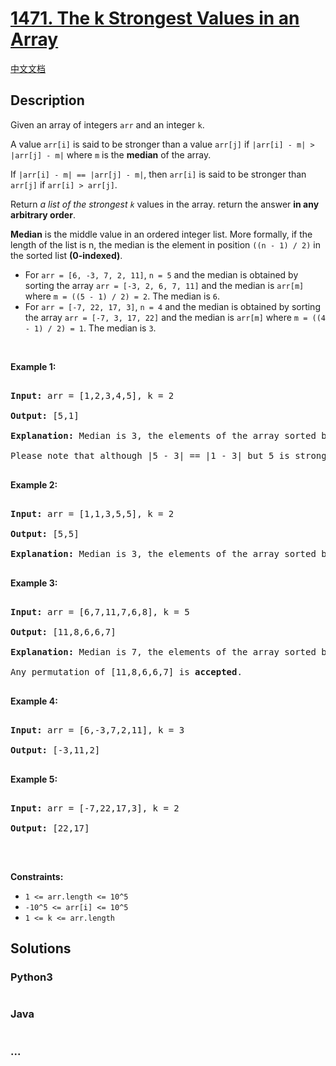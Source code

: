 # [1471. The k Strongest Values in an Array](https://leetcode.com/problems/the-k-strongest-values-in-an-array)

[中文文档](/solution/1400-1499/1471.The%20k%20Strongest%20Values%20in%20an%20Array/README.md)

## Description

<p>Given an array of integers <code>arr</code>&nbsp;and an integer <code>k</code>.</p>



<p>A value <code>arr[i]</code> is said to be stronger than a value <code>arr[j]</code> if <code>|arr[i] - m| &gt; |arr[j]&nbsp;- m|</code> where <code>m</code> is the <strong>median</strong> of the array.<br />

If <code>|arr[i] - m| == |arr[j] - m|</code>, then <code>arr[i]</code> is said to be stronger than <code>arr[j]</code> if <code>arr[i] &gt; arr[j]</code>.</p>



<p>Return <em>a list of the strongest <code>k</code></em> values in the array. return the answer <strong>in any arbitrary order</strong>.</p>



<p><strong>Median</strong> is the middle value in an ordered integer list. More formally, if the length of the list is n, the median is the element in position <code>((n - 1) / 2)</code> in the sorted list&nbsp;<strong>(0-indexed)</strong>.</p>



<ul>
	<li>For <code>arr =&nbsp;[6, -3, 7, 2, 11]</code>,&nbsp;<code>n = 5</code> and the median is obtained by sorting the array&nbsp;<code>arr = [-3, 2, 6, 7, 11]</code> and the median is <code>arr[m]</code> where <code>m = ((5 - 1) / 2) = 2</code>. The median is <code>6</code>.</li>
	<li>For <code>arr =&nbsp;[-7, 22, 17,&thinsp;3]</code>,&nbsp;<code>n = 4</code> and the median is obtained by sorting the array&nbsp;<code>arr = [-7, 3, 17, 22]</code> and the median is <code>arr[m]</code> where <code>m = ((4 - 1) / 2) = 1</code>. The median is <code>3</code>.</li>
</ul>



<p>&nbsp;</p>

<p><strong>Example 1:</strong></p>



<pre>

<strong>Input:</strong> arr = [1,2,3,4,5], k = 2

<strong>Output:</strong> [5,1]

<strong>Explanation:</strong> Median is 3, the elements of the array sorted by the strongest are [5,1,4,2,3]. The strongest 2 elements are [5, 1]. [1, 5] is also <strong>accepted</strong> answer.

Please note that although |5 - 3| == |1 - 3| but 5 is stronger than 1 because 5 &gt; 1.

</pre>



<p><strong>Example 2:</strong></p>



<pre>

<strong>Input:</strong> arr = [1,1,3,5,5], k = 2

<strong>Output:</strong> [5,5]

<strong>Explanation:</strong> Median is 3, the elements of the array sorted by the strongest are [5,5,1,1,3]. The strongest 2 elements are [5, 5].

</pre>



<p><strong>Example 3:</strong></p>



<pre>

<strong>Input:</strong> arr = [6,7,11,7,6,8], k = 5

<strong>Output:</strong> [11,8,6,6,7]

<strong>Explanation:</strong> Median is 7, the elements of the array sorted by the strongest are [11,8,6,6,7,7].

Any permutation of [11,8,6,6,7] is <strong>accepted</strong>.

</pre>



<p><strong>Example 4:</strong></p>



<pre>

<strong>Input:</strong> arr = [6,-3,7,2,11], k = 3

<strong>Output:</strong> [-3,11,2]

</pre>



<p><strong>Example 5:</strong></p>



<pre>

<strong>Input:</strong> arr = [-7,22,17,3], k = 2

<strong>Output:</strong> [22,17]

</pre>



<p>&nbsp;</p>

<p><strong>Constraints:</strong></p>



<ul>
	<li><code>1 &lt;= arr.length &lt;= 10^5</code></li>
	<li><code>-10^5 &lt;= arr[i] &lt;= 10^5</code></li>
	<li><code>1 &lt;= k &lt;= arr.length</code></li>
</ul>

## Solutions

<!-- tabs:start -->

### **Python3**

```python

```

### **Java**

```java

```

### **...**

```

```

<!-- tabs:end -->
